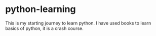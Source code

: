 # python-learning
This is my starting journey to learn python.
I have used books to learn basics of python, it is a crash course.
